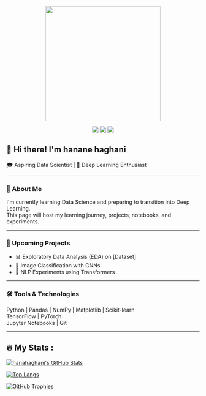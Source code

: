 <div align="center">
  <img src="https://media.giphy.com/media/M9gbBd9nbDrOTu1Mqx/giphy.gif" width="300"/>
</div>

<p align="center">
  <a href="https://t.me/hanahaghani">
    <img src="https://img.shields.io/badge/Telegram-2CA5E0?style=for-the-badge&logo=telegram&logoColor=white" />
  </a>
  <a href="mailto:haghanihana1@gmail.com">
    <img src="https://img.shields.io/badge/Email-D14836?style=for-the-badge&logo=gmail&logoColor=white" />
  </a>
<a href="https://www.linkedin.com/in/hana-haghani-146920371?utm_source=share&utm_campaign=share_via&utm_content=profile&utm_medium=android_app">
  <img src="https://img.shields.io/badge/LinkedIn-Profile-blue?logo=linkedin" />
</a>
</p>


## 👋 Hi there! I'm hanane haghani  
🎓 Aspiring Data Scientist | 🚀 Deep Learning Enthusiast  

---

### 🧠 About Me  
I'm currently learning Data Science and preparing to transition into Deep Learning.  
This page will host my learning journey, projects, notebooks, and experiments.

---

### 📂 Upcoming Projects  
- 📊 Exploratory Data Analysis (EDA) on [Dataset]  
- 🤖 Image Classification with CNNs  
- 🧠 NLP Experiments using Transformers  

---

### 🛠️ Tools & Technologies  
Python | Pandas | NumPy | Matplotlib | Scikit-learn  
TensorFlow | PyTorch  
Jupyter Notebooks | Git  

---

## 🔥 My Stats :  

[![hanahaghani's GitHub Stats](https://github-readme-stats.vercel.app/api?username=hanahaghani&show_icons=true&theme=tokyonight)](https://github.com/hanahaghani)

[![Top Langs](https://github-readme-stats.vercel.app/api/top-langs/?username=hanahaghani&layout=compact&theme=tokyonight)](https://github.com/hanahaghani)

[![GitHub Trophies](https://github-profile-trophy.vercel.app/?username=hanahaghani&theme=tokyonight&margin-w=15)](https://github.com/hanahaghani)


